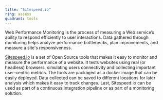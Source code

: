 ```yaml
---
title: "Sitespeed.io"
ring: assess
quadrant: tools
---
```


Web Performance Monitoring is the process of measuring a Web service’s ability to respond efficiently to user interactions.
Data gathered through monitoring helps analyze performance bottlenecks, plan improvements, and measure a site's responsiveness.

[Sitespeed.io](https://www.sitespeed.io/) is a set of Open Source tools that makes it easy to monitor and measure the performance of a website.
It tests websites using real (or headless) browsers, simulating users connectivity and collecting important user-centric metrics.
The tools are packaged as a docker image that can be easily deployed.
Data collected can be saved to different locations for later analysis which makes it easy to track changes.
Last, Sitespeed.io can be used as part of a continuous integration pipeline or as part of a monitoring solution.
